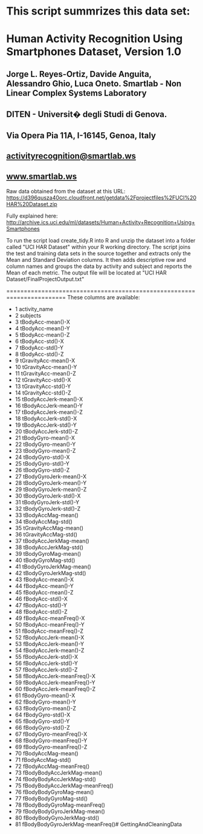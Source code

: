 This script summrizes this data set:
==================================================================
Human Activity Recognition Using Smartphones Dataset, Version 1.0
==================================================================
Jorge L. Reyes-Ortiz, Davide Anguita, Alessandro Ghio, Luca Oneto.
Smartlab - Non Linear Complex Systems Laboratory
------------------------------------------------------------------
DITEN - Universit� degli Studi di Genova.
-------------------------------------------------------------------
Via Opera Pia 11A, I-16145, Genoa, Italy
-------------------------------------------------------------------
activityrecognition@smartlab.ws
-------------------------------------------------------------------
www.smartlab.ws
-------------------------------------------------------------------


Raw data obtained from the dataset at this URL:
https://d396qusza40orc.cloudfront.net/getdata%2Fprojectfiles%2FUCI%20HAR%20Dataset.zip 

Fully explained here:
http://archive.ics.uci.edu/ml/datasets/Human+Activity+Recognition+Using+Smartphones 

To run the script load create_tidy.R into R and unzip the dataset into a folder called "UCI HAR Dataset" within your R working directory. 
The script joins the test and training data sets in the source together and extracts only the Mean and Standard Deviation columns. It then adds descriptive row and column names and groups the data by activity and subject and reports the Mean of each metric. The output file will be located at "UCI HAR Dataset/FinalProjectOutput.txt"

=======================================================================
These columns are available:

* 1                    activity_name
* 2                         subjects
* 3                tBodyAcc-mean()-X
* 4                tBodyAcc-mean()-Y
* 5                tBodyAcc-mean()-Z
* 6                 tBodyAcc-std()-X
* 7                 tBodyAcc-std()-Y
* 8                 tBodyAcc-std()-Z
* 9             tGravityAcc-mean()-X
* 10            tGravityAcc-mean()-Y
* 11            tGravityAcc-mean()-Z
* 12             tGravityAcc-std()-X
* 13             tGravityAcc-std()-Y
* 14             tGravityAcc-std()-Z
* 15           tBodyAccJerk-mean()-X
* 16           tBodyAccJerk-mean()-Y
* 17           tBodyAccJerk-mean()-Z
* 18            tBodyAccJerk-std()-X
* 19            tBodyAccJerk-std()-Y
* 20            tBodyAccJerk-std()-Z
* 21              tBodyGyro-mean()-X
* 22              tBodyGyro-mean()-Y
* 23              tBodyGyro-mean()-Z
* 24               tBodyGyro-std()-X
* 25               tBodyGyro-std()-Y
* 26               tBodyGyro-std()-Z
* 27          tBodyGyroJerk-mean()-X
* 28          tBodyGyroJerk-mean()-Y
* 29          tBodyGyroJerk-mean()-Z
* 30           tBodyGyroJerk-std()-X
* 31           tBodyGyroJerk-std()-Y
* 32           tBodyGyroJerk-std()-Z
* 33              tBodyAccMag-mean()
* 34               tBodyAccMag-std()
* 35           tGravityAccMag-mean()
* 36            tGravityAccMag-std()
* 37          tBodyAccJerkMag-mean()
* 38           tBodyAccJerkMag-std()
* 39             tBodyGyroMag-mean()
* 40              tBodyGyroMag-std()
* 41         tBodyGyroJerkMag-mean()
* 42          tBodyGyroJerkMag-std()
* 43               fBodyAcc-mean()-X
* 44               fBodyAcc-mean()-Y
* 45               fBodyAcc-mean()-Z
* 46                fBodyAcc-std()-X
* 47                fBodyAcc-std()-Y
* 48                fBodyAcc-std()-Z
* 49           fBodyAcc-meanFreq()-X
* 50           fBodyAcc-meanFreq()-Y
* 51           fBodyAcc-meanFreq()-Z
* 52           fBodyAccJerk-mean()-X
* 53           fBodyAccJerk-mean()-Y
* 54           fBodyAccJerk-mean()-Z
* 55            fBodyAccJerk-std()-X
* 56            fBodyAccJerk-std()-Y
* 57            fBodyAccJerk-std()-Z
* 58       fBodyAccJerk-meanFreq()-X
* 59       fBodyAccJerk-meanFreq()-Y
* 60       fBodyAccJerk-meanFreq()-Z
* 61              fBodyGyro-mean()-X
* 62              fBodyGyro-mean()-Y
* 63              fBodyGyro-mean()-Z
* 64               fBodyGyro-std()-X
* 65               fBodyGyro-std()-Y
* 66               fBodyGyro-std()-Z
* 67          fBodyGyro-meanFreq()-X
* 68          fBodyGyro-meanFreq()-Y
* 69          fBodyGyro-meanFreq()-Z
* 70              fBodyAccMag-mean()
* 71               fBodyAccMag-std()
* 72          fBodyAccMag-meanFreq()
* 73      fBodyBodyAccJerkMag-mean()
* 74       fBodyBodyAccJerkMag-std()
* 75  fBodyBodyAccJerkMag-meanFreq()
* 76         fBodyBodyGyroMag-mean()
* 77          fBodyBodyGyroMag-std()
* 78     fBodyBodyGyroMag-meanFreq()
* 79     fBodyBodyGyroJerkMag-mean()
* 80      fBodyBodyGyroJerkMag-std()
* 81 fBodyBodyGyroJerkMag-meanFreq()# GettingAndCleaningData
